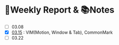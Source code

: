 :calendar:Weekly Report \& :books:Notes
======================

- [ ] 03.08
- [x] [03.15](https://github.com/TinusgragLin/gitlearning/blob/master/README.md) : VIM(Motion, Window \& Tab), CommonMark
- [ ] 03.22

